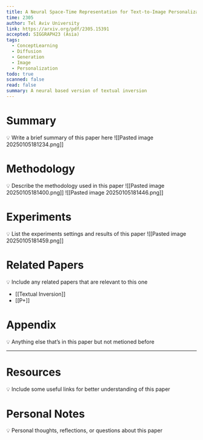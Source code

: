 ```yaml
---
title: A Neural Space-Time Representation for Text-to-Image Personalization
time: 2305
author: Tel Aviv University
link: https://arxiv.org/pdf/2305.15391
accepted: SIGGRAPH23 (Asia)
tags:
  - ConceptLearning
  - Diffusion
  - Generation
  - Image
  - Personalization
todo: true
scanned: false
read: false
summary: A neural based version of textual inversion
---
```

# Summary
💡 Write a brief summary of this paper here
![[Pasted image 20250105181234.png]]
# Methodology
💡 Describe the methodology used in this paper
![[Pasted image 20250105181400.png]]
![[Pasted image 20250105181446.png]]
# Experiments
💡 List the experiments settings and results of this paper
![[Pasted image 20250105181459.png]]
# Related Papers
💡 Include any related papers that are relevant to this one
- [[Textual Inversion]]
- [[P+]]
# Appendix
💡 Anything else that’s in this paper but not metioned before

---
# Resources
💡 Include some useful links for better understanding of this paper

# Personal Notes
💡 Personal thoughts, reflections, or questions about this paper